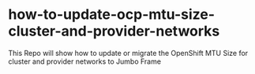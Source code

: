 # how-to-update-ocp-mtu-size-cluster-and-provider-networks
This Repo will show how to update or migrate the OpenShift MTU Size for cluster and provider networks to Jumbo Frame
